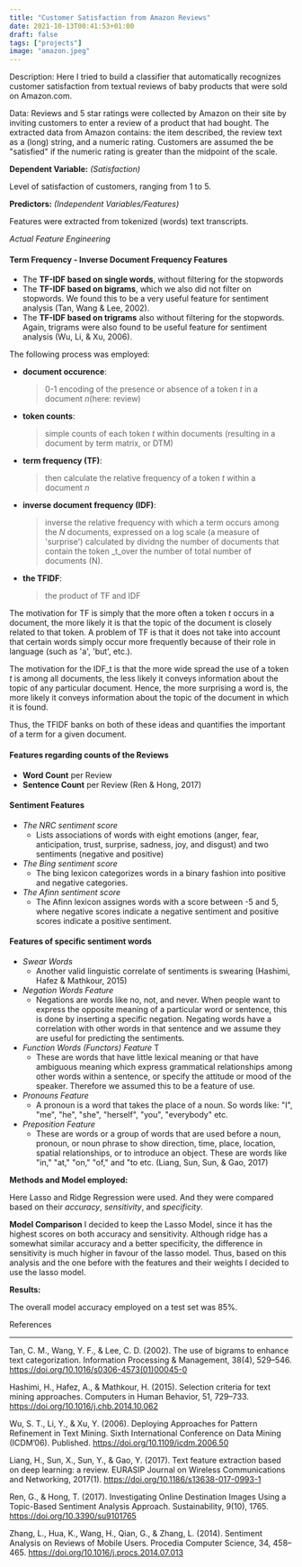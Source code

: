 ```yaml
---
title: "Customer Satisfaction from Amazon Reviews"
date: 2021-10-13T00:41:53+01:00
draft: false
tags: ["projects"]
image: "amazon.jpeg"
---
```


Description: Here I tried to build a classifier that automatically recognizes customer satisfaction from textual reviews of baby products that were sold on Amazon.com. 

Data: Reviews and 5 star ratings were collected by Amazon on their site by inviting customers to enter a review of a product that had bought. The extracted data from Amazon contains: the item described, the review text as a (long) string, and a numeric rating. Customers are assumed the be "satisfied" if the numeric rating is greater than the midpoint of the scale.

**Dependent Variable:** _(Satisfaction)_  

Level of satisfaction of customers, ranging from 1 to 5.

**Predictors:** _(Independent Variables/Features)_

Features were extracted from tokenized (words) text transcripts.

_Actual Feature Engineering_

#### Term Frequency - Inverse Document Frequency Features
- The **TF-IDF based on single words**, without filtering for the stopwords
- The **TF-IDF based on bigrams**, which we also did not filter on stopwords. We found this to be a very useful feature for sentiment analysis (Tan, Wang & Lee, 2002). 
- The **TF-IDF based on trigrams** also without filtering for the stopwords. Again, trigrams were also found to be useful feature for sentiment analysis (Wu, Li, & Xu, 2006). 

The following process was employed: 

- **document occurence**: 
    > 0-1 encoding of the presence or absence of a token _t_ in a document _n_(here: review)
    
- **token counts**: 
    > simple counts of each token _t_ within documents (resulting in a document by   term matrix, or DTM)

- **term frequency (TF)**: 
    > then calculate the relative frequency of a token _t_ within a document _n_ 

- **inverse document frequency (IDF)**: 
    > inverse the relative frequency with which a term occurs among the _N_
documents, expressed on a log scale (a measure of 'surprise') calculated by dividng the number of documents that contain the token _t_over the number of total number of
documents (N). 
- **the TFIDF**: 
    > the product of TF and IDF
    
The motivation for TF is simply that the more often a token _t_ occurs in a document, the more likely it is that the topic of the document is closely related to that token. A problem of TF is that it does not take into account that certain words simply occur more frequently because of their role in language (such as 'a', 'but', etc.). 

The motivation for the IDF_t is that the more wide spread the use of a token _t_ is among all documents, the less likely it conveys information about the topic of any particular document. Hence, the more surprising a word is, the more likely it conveys information about the topic of the document in which it is found. 

Thus, the TFIDF banks on both of these ideas and quantifies the important of a term for a given document.

#### Features regarding counts of the Reviews
- **Word Count** per Review
- **Sentence Count** per Review
(Ren & Hong, 2017)

#### Sentiment Features
- _The NRC sentiment score_
   - Lists associations of words with eight emotions (anger, fear, anticipation, trust, surprise, sadness, joy, and disgust) and two sentiments (negative and positive)
- _The Bing sentiment score_ 
  - The bing lexicon categorizes words in a binary fashion into positive and negative categories. 
- _The Afinn sentiment score_ 
  - The Afinn lexicon assignes words with a score between -5 and 5, where negative scores indicate a negative sentiment and positive scores indicate a positive sentiment.

#### Features of specific sentiment words 
- _Swear Words_
  - Another valid linguistic correlate of sentiments is swearing (Hashimi, Hafez &
Mathkour, 2015)
- _Negation Words Feature_
  - Negations are words like no, not, and never. When people want to express the opposite meaning of a particular word or sentence, this is done by inserting a specific negation. Negating words have a correlation with other words in that sentence and we assume they are useful for predicting the sentiments. 
- _Function Words (Functors) Feature_ T
  - These are words that have little lexical meaning or that have ambiguous meaning which express grammatical relationships among other words within a sentence, or specify the attitude or mood of the speaker. Therefore we assumed this to be a feature of use. 
- _Pronouns Feature_
  - A pronoun is a word that takes the place of a noun. So words like: "I", "me", "he", "she", "herself", "you", "everybody" etc.
- _Preposition Feature_
  - These are words or a group of words that are used before a noun, pronoun, or noun phrase to show direction, time, place, location, spatial relationships, or to introduce an object. These are words like "in," "at," "on," "of," and "to etc. 
(Liang, Sun, Sun, & Gao, 2017)

**Methods and Model employed:**

Here Lasso and Ridge Regression were used. And they were compared based on their
_accuracy_, _sensitivity_, and _specificity_. 

**Model Comparison**
I decided to keep the Lasso Model, since it has the highest scores on both accuracy and sensitivity. Although ridge has a somewhat similar accuracy and a better specificity, the difference in sensitivity is much higher in favour of the lasso model. Thus, based on this analysis and the one before with the features and their weights I decided to use the lasso model. 

**Results:**

The overall model accuracy employed on a test set was 85%. 



References

** **
Tan, C. M., Wang, Y. F., & Lee, C. D. (2002). The use of bigrams to enhance text categorization. Information Processing & Management, 38(4), 529–546. https://doi.org/10.1016/s0306-4573(01)00045-0

Hashimi, H., Hafez, A., & Mathkour, H. (2015). Selection criteria for text mining approaches. Computers in Human Behavior, 51, 729–733. https://doi.org/10.1016/j.chb.2014.10.062

Wu, S. T., Li, Y., & Xu, Y. (2006). Deploying Approaches for Pattern Refinement in Text Mining. Sixth International Conference on Data Mining (ICDM’06). Published. https://doi.org/10.1109/icdm.2006.50

Liang, H., Sun, X., Sun, Y., & Gao, Y. (2017). Text feature extraction based on deep learning: a review. EURASIP Journal on Wireless Communications and Networking, 2017(1). https://doi.org/10.1186/s13638-017-0993-1

Ren, G., & Hong, T. (2017). Investigating Online Destination Images Using a Topic-Based Sentiment Analysis Approach. Sustainability, 9(10), 1765. https://doi.org/10.3390/su9101765

Zhang, L., Hua, K., Wang, H., Qian, G., & Zhang, L. (2014). Sentiment Analysis on Reviews of Mobile Users. Procedia Computer Science, 34, 458–465. https://doi.org/10.1016/j.procs.2014.07.013
